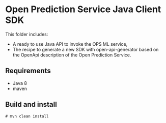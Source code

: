 # Open Prediction Service Java Client SDK

This folder includes:

- A ready to use Java API to invoke the OPS ML service,
- The recipe to generate a new SDK with open-api-generator based on the OpenApi description of the Open Prediction Service.

## Requirements

- Java 8
- maven

## Build and install

`# mvn clean install`
